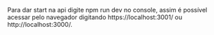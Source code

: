 Para dar start na api digite npm run dev no console, assim é possível acessar pelo navegador digitando https://localhost:3001/ ou http://localhost:3000/.

